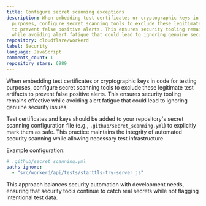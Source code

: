 ```yaml
---
title: Configure secret scanning exceptions
description: When embedding test certificates or cryptographic keys in code for testing
  purposes, configure secret scanning tools to exclude these legitimate test artifacts
  to prevent false positive alerts. This ensures security tooling remains effective
  while avoiding alert fatigue that could lead to ignoring genuine security issues.
repository: cloudflare/workerd
label: Security
language: JavaScript
comments_count: 1
repository_stars: 6989
---
```


When embedding test certificates or cryptographic keys in code for testing purposes, configure secret scanning tools to exclude these legitimate test artifacts to prevent false positive alerts. This ensures security tooling remains effective while avoiding alert fatigue that could lead to ignoring genuine security issues.

Test certificates and keys should be added to your repository's secret scanning configuration file (e.g., `.github/secret_scanning.yml`) to explicitly mark them as safe. This practice maintains the integrity of automated security scanning while allowing necessary test infrastructure.

Example configuration:
```yaml
# .github/secret_scanning.yml
paths-ignore:
  - "src/workerd/api/tests/starttls-try-server.js"
```

This approach balances security automation with development needs, ensuring that security tools continue to catch real secrets while not flagging intentional test data.